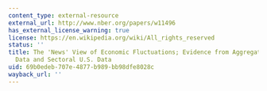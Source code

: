 ```yaml
---
content_type: external-resource
external_url: http://www.nber.org/papers/w11496
has_external_license_warning: true
license: https://en.wikipedia.org/wiki/All_rights_reserved
status: ''
title: The 'News' View of Economic Fluctuations; Evidence from Aggregate Japanese
  Data and Sectoral U.S. Data
uid: 69b0edeb-707e-4877-b989-bb98dfe8028c
wayback_url: ''
---
```

